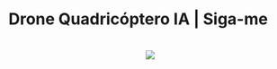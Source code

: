 # Drone Quadricóptero IA | Siga-me

<h1 align="center">
  <img src="utils/drone_banner3.gif"/>
</h1>
